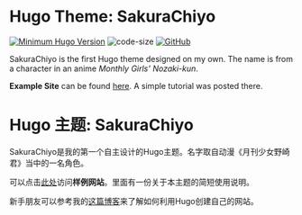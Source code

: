 # Hugo Theme: SakuraChiyo
[![Minimum Hugo Version](https://img.shields.io/static/v1?label=min-HUGO-version&message=>=v0.143.0&color=blue&logo=hugo)](https://github.com/gohugoio/hugo/releases/tag/v0.143.0)
![code-size](https://img.shields.io/github/languages/code-size/realyezhihao/SakuraChiyo)
[![GitHub](https://img.shields.io/github/license/realyezhihao/SakuraChiyo)](https://github.com/realyezhihao/SakuraChiyo/blob/main/LICENSE)

SakuraChiyo is the first Hugo theme designed on my own. The name is from a character in an anime *Monthly Girls' Nozaki-kun*.

**Example Site** can be found [here](https://realyezhihao.github.io/hugo-SakuraChiyo/). A simple tutorial was posted there.

# Hugo 主题: SakuraChiyo
SakuraChiyo是我的第一个自主设计的Hugo主题。名字取自动漫《月刊少女野崎君》当中的一名角色。

可以点击[此处](https://realyezhihao.github.io/hugo-SakuraChiyo/)访问**样例网站**。里面有一份关于本主题的简短使用说明。

新手朋友可以参考我的[这篇博客](https://realyezhihao.github.io/zh-cn/posts/从零开始的hugo建站生活/)来了解如何利用Hugo创建自己的网站。
